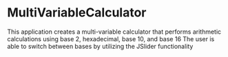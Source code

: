 # MultiVariableCalculator

This application creates a multi-variable calculator that performs arithmetic calculations using base 2, hexadecimal, base 10, and base 16 The user is able to switch between bases   by utilizing the JSlider functionality
